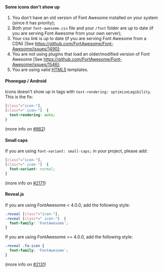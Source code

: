 #### Some icons don't show up
1. You don't have an old version of Font Awesome installed on your system (since it has priority);
2. Both your `font-awesome.css` file and your `/font` folder are up to date (if you are serving Font Awesome from your own server);
3. Your css link is up to date (if you are serving Font Awesome from a CDN) [See https://github.com/FortAwesome/Font-Awesome/issues/1490];
4. You are not using plugins that load an older/modified version of Font Awesome [See https://github.com/FortAwesome/Font-Awesome/issues/1546];
5. You are using valid [HTML5](http://www.w3.org/TR/html5/introduction.html#a-quick-introduction-to-html) templates.


#### Phonegap / Android
Icons doesn't show up in tags with `text-rendering: optimizeLegibility`. This is the fix:
```css
[class^="icon-"],
[class*=" icon-"]  {
  text-rendering: auto;
}
```

(more info on [#862](https://github.com/FortAwesome/Font-Awesome/pull/862))


#### Small caps
If you are using `font-variant: small-caps;` in your project, please add:
```css
[class^="icon-"],
[class*=" icon-"]  {
  font-variant: normal;
}
```

(more info on [#2171](https://github.com/FortAwesome/Font-Awesome/issues/2171))


#### Reveal.js
If you are using FontAwesome < 4.0.0, add the following style:

```css
.reveal [class^="icon-"],
.reveal [class*=" icon-"]  {
  font-family: 'FontAwesome';
}
```

If you are using FontAwesome >= 4.0.0, add the following style:
```css
.reveal .fa-icon {
  font-family: 'FontAwesome';
}
```

(more info on [#2131](https://github.com/FortAwesome/Font-Awesome/pull/2131))